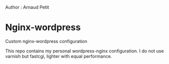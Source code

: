 Author : Arnaud Petit

# Nginx-wordpress
Custom nginx-wordpress configuration

This repo contains my personal wordpress-nginx configuration. I do not use varnish but fastcgi, lighter with equal performance.

